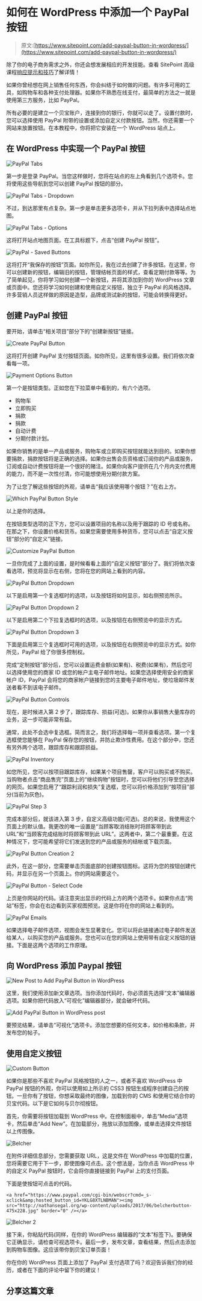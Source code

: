 # 如何在 WordPress 中添加一个 PayPal 按钮

> 原文:[https://www.sitepoint.com/add-paypal-button-in-wordpress/](https://www.sitepoint.com/add-paypal-button-in-wordpress/)

除了你的电子商务需求之外，你还会想发展相应的开发技能。查看 SitePoint 高级课程[响应提示和技巧](https://www.sitepoint.com/premium/courses/responsive-tips-and-tricks-2976)了解详情！

如果你曾经想在网上销售任何东西，你会纠结于如何做的问题。有许多可用的工具，如购物车和各种支付处理器。如果你不熟悉在线支付，最简单的方法之一就是使用第三方服务，比如 PayPal。

所有必要的是建立一个贝宝账户，连接到你的银行，你就可以走了。设置付款时，您可以选择使用 PayPal 附带的设置或添加自定义付款按钮。当然，你还需要一个网站来放置按钮。在本教程中，你将把它安装在一个 WordPress 站点上。

## 在 WordPress 中实现一个 PayPal 按钮

![PayPal Tabs](../Images/281f404a253a16523952c732e94c92ea.png)

第一步是登录 PayPal。当您这样做时，您将在站点的左上角看到几个选项卡。您将使用这些导航到您可以创建 PayPal 按钮的部分。

![PayPal Tabs - Dropdown](../Images/f68b02864ecedd5a7a84f66ec753ed07.png)

不过，到达那里有点复杂。第一步是单击更多选项卡，并从下拉列表中选择站点地图。

![PayPal Tabs - Options](../Images/75bcb584b9d4446dea08434c683f905d.png)

这将打开站点地图页面。在工具标题下，点击“创建 PayPal 按钮”。

![PayPal - Saved Buttons](../Images/dfea70fa119a219253dcaa734ada34ef.png)

这将打开“我保存的按钮”页面。如你所见，我在过去创建了许多按钮。在这里，你可以创建新的按钮，编辑旧的按钮，管理结帐页面的样式，查看定期付款等等。为了简单起见，你将学习如何创建一个新按钮，并将其添加到你的 WordPress 文章或页面中。您还将学习如何创建和使用自定义按钮，独立于 PayPal 的风格选择。许多营销人员这样做的原因是造型，品牌或测试新的按钮，可能会转换得更好。

## 创建 PayPal 按钮

要开始，请单击“相关项目”部分下的“创建新按钮”链接。

![Create PayPal Button](../Images/3c8d4c800243969f715563d0cbcfe600.png)

这将打开创建 PayPal 支付按钮页面。如你所见，这里有很多设置。我们将依次查看每一项。

![Payment Options Button](../Images/a9595074a289af8668d0fe46958687ae.png)

第一个是按钮类型。正如您在下拉菜单中看到的，有六个选项。

*   购物车
*   立即购买
*   捐款
*   捐款
*   自动计费
*   分期付款计划。

如果你销售的是单一产品或服务，购物车或立即购买按钮就能达到目的。如果你想要捐款，捐款按钮将是正确的选择。如果你出售会员资格或订阅你的产品或服务，订阅或自动计费按钮将是一个很好的赌注。如果你向客户提供在几个月内支付费用的能力，而不是一次性付清，你可能想使用分期付款方案。

为了让您了解这些按钮的外观，请单击“我应该使用哪个按钮？”在右上方。

![Which PayPal Button Style](../Images/317f7933a8995f6a1142ea6c9441010b.png)

以上是你的选择。

在按钮类型选项的正下方，您可以设置项目的名称以及用于跟踪的 ID 号或名称。在那之下，你设置价格和货币。如果您需要使用多种货币，您可以点击“自定义按钮”部分的“自定义”链接。

![Customize PayPal Button](../Images/228772d23e71747cf2f231dd112316e6.png)

一旦你完成了上面的设置，是时候看看上面的“自定义按钮”部分了。我们将依次查看选项，预览将显示在右侧，您将在您的网站上看到的内容。

![PayPal Button Dropdown](../Images/d65299d64c84aa8d777141b22b9e779c.png)

以下是启用第一个复选框时的选项，以及按钮将如何显示，如右侧预览所示。

![PayPal Button Dropdown 2](../Images/825b20697f571dc76417d9ebfff80297.png)

以下是启用第二个下拉复选框时的选项，以及按钮在右侧预览中的显示方式。

![PayPal Button Dropdown 3](../Images/712d3820fb33c8d476bc19c393f005e9.png)

下面是启用第三个复选框时可用的选项，以及按钮在右侧预览中的显示方式。如你所见，PayPal 给了你很多控制权。

完成“定制按钮”部分后，您可以设置运费金额(如果有)、税费(如果有)，然后您可以选择使用您的商家 ID 或您的帐户主电子邮件地址。如果您选择使用安全的商家帐户 ID，PayPal 会将您的商家帐户链接到您的主要电子邮件地址，使垃圾邮件发送者看不到该电子邮件。

![PayPal Button Controls](../Images/383219d0938bdf8012ba3d370956b1ed.png)

现在，是时候进入第 2 步了，跟踪库存、损益(可选)。如果你从事销售大量库存的业务，这一步可能非常有益。

通常，此处不会选中复选框。简而言之，我们将选择每一项并查看选项。第一个复选框使您能够在 PayPal 保存您的按钮，并防止欺诈性费用。在这个部分中，您还有另外两个选项，跟踪库存和跟踪损益。

![PayPal Inventory](../Images/751a0e630c4f6ffc92380e3636c8953e.png)

如您所见，您可以按项目跟踪库存，如果某个项目售罄，客户可以购买或不购买。当购物者点击“商品售完”页面上的“继续购物”按钮时，您可以将他们引导至您选择的网页。如果您启用了“跟踪利润和损失”复选框，您可以将价格添加到“按项目”部分(当前为灰色)。

![PayPal Step 3](../Images/9e737510963f4f479b75aa9af675e096.png)

完成本部分后，就该进入第 3 步，自定义高级功能(可选)。总的来说，我使用这个页面上的默认值。我更改的唯一设置是“当顾客取消结账时将顾客带到此 URL”和“当顾客完成结账时将顾客带到此 URL”。这两者中，第二个最重要。在这种情况下，您可能希望将它们发送到您的产品或服务的结帐或下载页面。

![PayPal Button Creation 2](../Images/f55e7ade857df0eb2fa7c250179f654b.png)

此外，在这一部分，您需要单击页面底部的创建按钮图标。这将为您的按钮创建代码，并显示在另一个页面上。你的网站需要这个。

![PayPal Button - Select Code](../Images/8035764a4fe416ebc7d231d04f188aae.png)

上页是你网站的代码。请注意突出显示的代码上方的两个选项卡。如果你点击“网站”标签，你会在右边看到买家视图预览。这是你将在你的网站上看到的。

![PayPal Emails](../Images/f2b47553a5aff90776a30e51f73019c1.png)

如果选择电子邮件选项，视图会发生显著变化。您可以将此链接通过电子邮件发送给某人，以购买您的产品或服务。您也可以在您的网站上使用带有自定义按钮的链接。下面是这两个选项的工作原理。

## 向 WordPress 添加 Paypal 按钮

![New Post to Add PayPal Button in WordPress](../Images/d79a54a806ab83fb5abdfdc1b0db639c.png)

这里，我们使用添加新文章选项。当你添加代码时，你必须首先选择“文本”编辑器选项。如果你把代码放入“可视化”编辑器部分，就会破坏代码。

![Add PayPal Button in WordPress post](../Images/589861eebd93e5cde8d3a44833593a11.png)

要预览结果，请单击“可视化”选项卡。添加您想要的任何文本，如价格和条款，并发布您的帖子。

## 使用自定义按钮

![Custom Button](../Images/517403faea004b85a1c21d0d7908c575.png)

如果你是那些不喜欢 PayPal 风格按钮的人之一，或者不喜欢 WordPress 中 PayPal 按钮的外观，你可以使用如上所示的 CSS3 按钮生成程序创建自己的按钮。一旦你有了按钮，你想采取最终的图像，加载到你的 CMS 和使用它结合你的贝宝代码。以下是它如何与贝尔彻按钮。

首先，你需要将按钮加载到 WordPress 中。在控制面板中，单击“Media”选项卡，然后单击“Add New”。在加载部分，拖放以添加图像，或单击选择文件按钮以上传图像。

![Belcher ](../Images/35507b8b4bd69d35148480d5c53fb62e.png)

在附件详细信息部分，您需要获取 URL，这是文件在 WordPress 中加载的位置，您将需要它用于下一步，即使图像可点击。这个想法是，当你点击 WordPress 中的自定义 PayPal 按钮时，它会将你直接链接到 PayPal 上的支付页面。

下面是使按钮可点击的代码。

```
<a href="https://www.paypal.com/cgi-bin/webscr?cmd=_s-
xclick&amp;hosted_button_id=YKLG8XTLNBMAN"><img src="http://nathansegal.org/wp-content/uploads/2017/06/belcherbutton-
475x228.jpg" border="0" /></a> 
```

![Belcher 2](../Images/c35ee930a15960127319414779f86ca5.png)

接下来，你粘贴代码(同样，在你的 WordPress 编辑器的“文本”标签下)。要确保它正确显示，请检查可视选项卡。最后一步，发布文章，查看结果，然后点击添加到购物车图像。这应该带你到贝宝订单页面！

你在你的 WordPress 页面上添加了 PayPal 支付选项了吗？欢迎告诉我们你的经历，或者在下面的评论中留下你的建议！

## 分享这篇文章